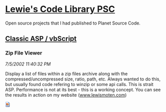 # [Lewie's Code Library PSC](../../README.md)

Open source projects that I had published to Planet Source Code.

## [Classic ASP / vbScript](../README.md)

### Zip File Viewer

*7/5/2002 11:40:32 PM*

Display a list of files within a zip files archive along with the compressed/uncompressed size, ratio, path, etc. Always wanted to do this, but usually found code refering to winzip or some api calls. This is strait ASP. Performance is not at its best - this is a working concept. You can see the results in action on my website (www.lewismoten.com)

![Screenshot of Zip File Viewer](/screenshot.gif)



